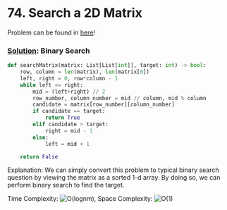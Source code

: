 # 74. Search a 2D Matrix

Problem can be found in [here](https://leetcode.com/problems/search-a-2d-matrix/)!

### [Solution](/Binary%20Search/74-Searcha2DMatrix/solution.py): Binary Search

```python
def searchMatrix(matrix: List[List[int]], target: int) -> bool:
    row, column = len(matrix), len(matrix[0])
    left, right = 0, row*column - 1
    while left <= right:
        mid = (left+right) // 2
        row_number, column_number = mid // column, mid % column
        candidate = matrix[row_number][column_number]
        if candidate == target:
            return True
        elif candidate > target:
            right = mid - 1
        else:
            left = mid + 1

    return False
```

Explanation: We can simply convert this problem to typical binary search question by viewing the matrix as a sorted 1-d array. By doing so, we can perform binary search to find the target.

Time Complexity: ![O(lognm)](<https://latex.codecogs.com/svg.image?\inline&space;O(lognm)>), Space Complexity: ![O(1)](<https://latex.codecogs.com/svg.image?\inline&space;O(1)>)

